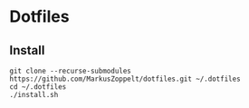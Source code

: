 # Dotfiles

## Install

    git clone --recurse-submodules https://github.com/MarkusZoppelt/dotfiles.git ~/.dotfiles
    cd ~/.dotfiles
    ./install.sh
